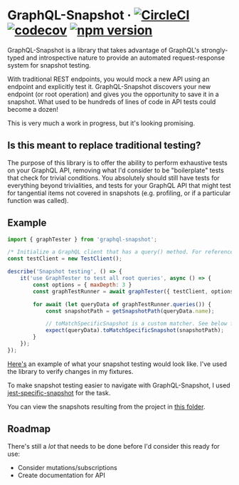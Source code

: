 # GraphQL-Snapshot &middot; [![CircleCI](https://circleci.com/gh/taran-gill/graphql-snapshot.svg?style=svg)](https://circleci.com/gh/taran-gill/graphql-snapshot) [![codecov](https://codecov.io/gh/taran-gill/graphql-snapshot/branch/master/graph/badge.svg?token=5SQQUxzV4J)](https://codecov.io/gh/taran-gill/graphql-snapshot) [![npm version](https://img.shields.io/npm/v/graphql-snapshot?color=blue)](https://www.npmjs.com/package/graphql-snapshot)

GraphQL-Snapshot is a library that takes advantage of GraphQL's strongly-typed and introspective nature to provide an automated request-response system for snapshot testing.

With traditional REST endpoints, you would mock a new API using an endpoint and explicitly test it. GraphQL-Snapshot discovers your new endpoint (or root operation) and gives you the opportunity to save it in a snapshot. What used to be hundreds of lines of code in API tests could become a dozen!

This is very much a work in progress, but it's looking promising.

## Is this meant to replace traditional testing?

The purpose of this library is to offer the ability to perform exhaustive tests on your GraphQL API, removing what I'd consider to be "boilerplate" tests that check for trivial conditions. You absolutely should still have tests for everything beyond trivialities, and tests for your GraphQL API that might test for tangential items not covered in snapshots (e.g. profiling, or if a particular function was called).

## Example

```javascript
import { graphTester } from 'graphql-snapshot';

/* Initialize a GraphQL client that has a query() method. For reference, I used ApolloServer's test client. */
const testClient = new TestClient();

describe('Snapshot testing', () => {
    it('use GraphTester to test all root queries', async () => {
        const options = { maxDepth: 3 }
        const graphTestRunner = await graphTester({ testClient, options });

        for await (let queryData of graphTestRunner.queries()) {
            const snapshotPath = getSnapshotPath(queryData.name);

            // toMatchSpecificSnapshot is a custom matcher. See below for details.
            expect(queryData).toMatchSpecificSnapshot(snapshotPath);
        }
    });
});

```

[Here's](https://github.com/taran-gill/graphql-snapshot/blob/master/test/component/index.test.js) an example of what your snapshot testing would look like.
I've used the library to verify changes in my fixtures.

To make snapshot testing easier to navigate with GraphQL-Snapshot, I used [jest-specific-snapshot](https://github.com/igor-dv/jest-specific-snapshot) for the task.

You can view the snapshots resulting from the project in [this folder](https://github.com/taran-gill/graphql-snapshot/tree/master/test/__snapshots__).

## Roadmap

There's still a _lot_ that needs to be done before I'd consider this ready for use:

- Consider mutations/subscriptions
- Create documentation for API